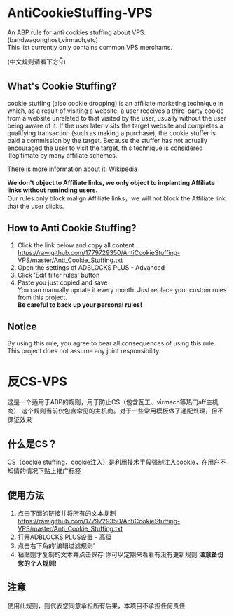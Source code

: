 # AntiCookieStuffing-VPS
An ABP rule for anti cookies stuffing about VPS.(bandwagonghost,virmach,etc)  
This list currently only contains common VPS merchants.

(中文规则请看下方👇)

## What's Cookie Stuffing?
cookie stuffing (also cookie dropping) is an affiliate marketing technique in which, 
as a result of visiting a website, 
a user receives a third-party cookie from a website unrelated to that visited by the user, 
usually without the user being aware of it.
If the user later visits the target website and completes a qualifying transaction (such as making a purchase), 
the cookie stuffer is paid a commission by the target. 
Because the stuffer has not actually encouraged the user to visit the target, 
this technique is considered illegitimate by many affiliate schemes.  
 
There is more information about it: [Wikipedia](https://en.wikipedia.org/wiki/Cookie_stuffing)  

**We don't object to Affiliate links, we only object to implanting Affiliate links without reminding users.**  
Our rules only block malign Affiliate links，we will not block the Affiliate link that the user clicks.

## How to Anti Cookie Stuffing?
1. Click the link below and copy all content  
    https://raw.github.com/1779729350/AntiCookieStuffing-VPS/master/Anti_Cookie_Stuffing.txt
2. Open the settings of ADBLOCKS PLUS - Advanced
3. Click 'Edit filter rules' button
4. Paste you just copied and save  
You can manually update it every month.
Just replace your custom rules from this project.  
**Be careful to back up your personal rules!**

## Notice
By using this rule, you agree to bear all consequences of using this rule.  
This project does not assume any joint responsibility.

# 反CS-VPS
这是一个适用于ABP的规则，用于防止CS（包含瓦工、virmach等热门aff主机商）
这个规则当前仅包含常见的主机商。对于一些常用模板做了通配处理，但不保证效果

## 什么是CS？
CS（cookie stuffing，cookie注入）是利用技术手段强制注入cookie，在用户不知情的情况下贴上推广标签

## 使用方法
1. 点击下面的链接并将所有的文本复制
    https://raw.github.com/1779729350/AntiCookieStuffing-VPS/master/Anti_Cookie_Stuffing.txt
2. 打开ADBLOCKS PLUS设置 - 高级
3. 点击右下角的‘编辑过滤规则’
4. 粘贴刚才复制的文本并点击保存
你可以定期来看看有没有更新规则
**注意备份您的个人规则!**

## 注意
使用此规则，则代表您同意承担所有后果，本项目不承担任何责任